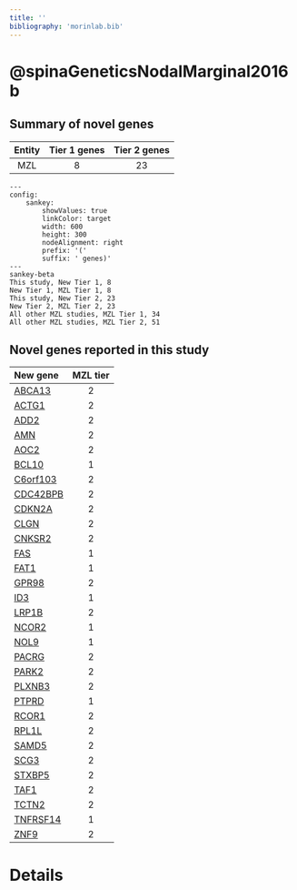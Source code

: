 ```yaml
---
title: ''
bibliography: 'morinlab.bib'
---
```


# @spinaGeneticsNodalMarginal2016b
## Summary of novel genes

|Entity| Tier 1 genes| Tier 2 genes|
|:-:|:-:|:-:|
|MZL|8|23|
```mermaid
---
config:
    sankey:
        showValues: true
        linkColor: target
        width: 600
        height: 300
        nodeAlignment: right
        prefix: '('
        suffix: ' genes)'
---
sankey-beta
This study, New Tier 1, 8
New Tier 1, MZL Tier 1, 8
This study, New Tier 2, 23
New Tier 2, MZL Tier 2, 23
All other MZL studies, MZL Tier 1, 34
All other MZL studies, MZL Tier 2, 51
```


## Novel genes reported in this study

|New gene|MZL tier|
|:-|:-:|
|[ABCA13](ABCA13)|2 |
|[ACTG1](ACTG1)|2 |
|[ADD2](ADD2)|2 |
|[AMN](AMN)|2 |
|[AOC2](AOC2)|2 |
|[BCL10](BCL10)|1 |
|[C6orf103](C6orf103)|2 |
|[CDC42BPB](CDC42BPB)|2 |
|[CDKN2A](CDKN2A)|2 |
|[CLGN](CLGN)|2 |
|[CNKSR2](CNKSR2)|2 |
|[FAS](FAS)|1 |
|[FAT1](FAT1)|1 |
|[GPR98](GPR98)|2 |
|[ID3](ID3)|1 |
|[LRP1B](LRP1B)|2 |
|[NCOR2](NCOR2)|1 |
|[NOL9](NOL9)|1 |
|[PACRG](PACRG)|2 |
|[PARK2](PARK2)|2 |
|[PLXNB3](PLXNB3)|2 |
|[PTPRD](PTPRD)|1 |
|[RCOR1](RCOR1)|2 |
|[RPL1L](RPL1L)|2 |
|[SAMD5](SAMD5)|2 |
|[SCG3](SCG3)|2 |
|[STXBP5](STXBP5)|2 |
|[TAF1](TAF1)|2 |
|[TCTN2](TCTN2)|2 |
|[TNFRSF14](TNFRSF14)|1 |
|[ZNF9](ZNF9)|2 |

# Details

